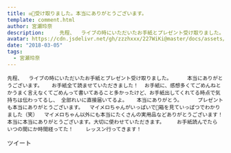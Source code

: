 ```yaml
---
title: ✉🎁受け取りました。本当にありがとうございます。
template: comment.html
author: 宮瀬玲奈
description:     先程、  ライブの時にいただいたお手紙とプレゼント受け取りました。     本当にありがとうございます。   お手紙全て読ませていただきました！  お手紙に、感想多くてごめんねとかうまく言えなくてごめんっ...
avatar: https://cdn.jsdelivr.net/gh/zzzhxxx/227WiKi@master/docs/assets/photo/avatar/reina.jpg
date: "2018-03-05"
tags:
  - 宮瀬玲奈
---
```



    先程、  ライブの時にいただいたお手紙とプレゼント受け取りました。     本当にありがとうございます。   お手紙全て読ませていただきました！  お手紙に、感想多くてごめんねとかうまく言えなくてごめんって書いてあること多かったけど、お手紙出してくれてる時点で気持ちは伝わってるし、 全部れいに直接届いてるよ。   本当にありがとう。     プレゼントも本当にありがとうございます。  マイメロちゃんがいっぱいで💓箱を見ていっぱつでわかりました（笑）  マイメロちゃん以外にも本当にたくさんの実用品などありがとうございます！本当に本当にありがとうございます。大切に使わせていただきます。    お手紙読んでたら いつの間にか時間経ってた！    レッスン行ってきます！    


ツイート



